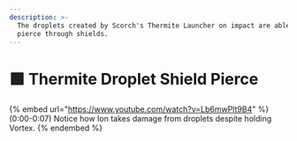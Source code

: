 ```yaml
---
description: >-
  The droplets created by Scorch's Thermite Launcher on impact are able to
  pierce through shields.
---
```


# 🟩 Thermite Droplet Shield Pierce

{% embed url="https://www.youtube.com/watch?v=Lb6mwPlt9B4" %}
(0:00-0:07) Notice how Ion takes damage from droplets despite holding Vortex.
{% endembed %}
